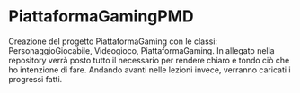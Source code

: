 # PiattaformaGamingPMD
Creazione del progetto PiattaformaGaming con le classi:
PersonaggioGiocabile, Videogioco, PiattaformaGaming.
In allegato nella repository verrà posto tutto il necessario per rendere chiaro e tondo ciò che ho intenzione di fare. Andando avanti nelle lezioni invece, verranno caricati i progressi fatti.
